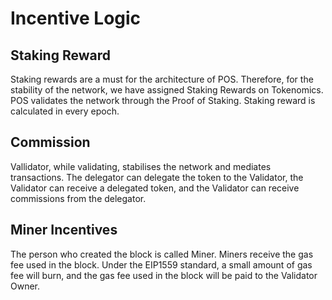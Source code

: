 # Incentive Logic

## Staking Reward

Staking rewards are a must for the architecture of POS. Therefore, for the stability of the network, we have assigned Staking Rewards on Tokenomics. POS validates the network through the Proof of Staking. Staking reward is calculated in every epoch.

## Commission 

Vallidator, while validating, stabilises the network and mediates transactions. 
The delegator can delegate the token to the Validator, the Validator can receive a delegated token, and the Validator can receive commissions from the delegator. 

## Miner Incentives 

The person who created the block is called Miner. Miners receive the gas fee used in the block. Under the EIP1559 standard, a small amount of gas fee will burn, and the gas fee used in the block will be paid to the Validator Owner.